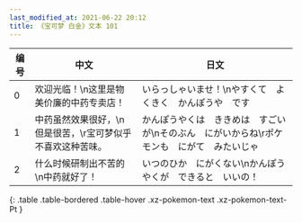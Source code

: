 ```yaml
---
last_modified_at: 2021-06-22 20:12
title: 《宝可梦 白金》文本 101
---
```

| 编号 | 中文 | 日文 |
| ---- | ---- | ---- |
| 0 | 欢迎光临！\n这里是物美价廉的中药专卖店！ | いらっしゃいませ！\nやすくて　よくきく　かんぽうや　です |
| 1 | 中药虽然效果很好，\n但是很苦，\r宝可梦似乎不喜欢这种苦味。 | かんぽうやくは　ききめは　すごいが\nそのぶん　にがいからね\rポケモンも　にがて　みたいじゃ |
| 2 | 什么时候研制出不苦的\n中药就好了！ | いつのひか　にがくない\nかんぽうやくが　できると　いいの！ |
{: .table .table-bordered .table-hover .xz-pokemon-text .xz-pokemon-text-Pt }